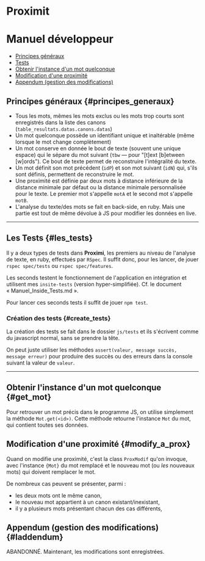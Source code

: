 # Proximit
# Manuel développeur

* [Principes généraux](#principes_generaux)
* [Tests](#les_tests)
* [Obtenir l'instance d'un mot quelconque](#get_mot)
* [Modification d'une proximité](#modify_a_prox)
* [Appendum (gestion des modifications)](#laddendum)

## Principes généraux {#principes_generaux}

* Tous les mots, mêmes les mots exclus ou les mots trop courts sont enregistrés dans la liste des canons (`table_resultats.datas.canons.datas`)
* Un mot quelconque possède un identifiant unique et inaltérable (même lorsque le mot change complètement)
* Un mot conserve en donnée le bout de texte (souvent une unique espace) qui le sépare du mot suivant (`tbw` — pour "[t]ext [b]etween [w]ords"). Ce bout de texte permet de reconstruire l'intégralité du texte.
* Un mot définit son mot précédent (`idP`) et son mot suivant (`idN`) qui, s'ils sont définis, permettent de reconstruire le mot.
* Une proximité est définie par deux mots à distance inférieure de la distance minimale par défaut ou la distance minimale personnalisée pour le texte. Le premier mot s'appelle `motA` et le second mot s'appelle `motB`.
* L'analyse du texte/des mots se fait en back-side, en ruby. Mais une partie est tout de même dévolue à JS pour modifier les données en live.

---------------------------------------------------------------------

## Les Tests {#les_tests}

Il y a deux types de tests dans **Proximi**, les premiers au niveau de l'analyse de texte, en ruby, effectués par `RSpec`. Il suffit donc, pour les lancer, de jouer `rspec spec/tests` ou `rspec spec/features`.

Les seconds testent le fonctionnement de l'application en intégration et utilisent mes `insite-tests` (version hyper-simplifiée). Cf. le document « Manuel_Inside_Tests.md ».

Pour lancer ces seconds tests il suffit de jouer `npm test`.

### Création des tests {#create_tests}

La création des tests se fait dans le dossier `js/tests` et ils s'écrivent comme du javascript normal, sans se prendre la tête.

On peut juste utiliser les méthodes `assert(valeur, message succès, message erreur)` pour produire des succès ou des erreurs dans la console suivant la valeur de `valeur`.

---------------------------------------------------------------------

## Obtenir l'instance d'un mot quelconque {#get_mot}

Pour retrouver un mot précis dans le programme JS, on utilise simplement la méthode `Mot.get(<id>)`. Cette méthode retourne l'instance `Mot` du mot, qui contient toutes ses données.


## Modification d'une proximité {#modify_a_prox}

Quand on modifie une proximité, c'est la class `ProxModif` qu'on invoque, avec l'instance `{Mot}` du mot remplacé et le nouveau mot (ou *les* nouveaux mots) qui doivent remplacer le mot.

De nombreux cas peuvent se présenter, parmi :

* les deux mots ont le même canon,
* le nouveau mot appartient à un canon existant/inexistant,
* il y a plusieurs mots présentant chacun des cas différents,


## Appendum (gestion des modifications) {#laddendum}

ABANDONNÉ. Maintenant, les modifications sont enregistrées.
